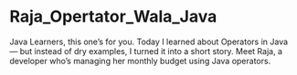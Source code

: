 # Raja_Opertator_Wala_Java
Java Learners, this one’s for you.  Today I learned about Operators in Java — but instead of dry examples, I turned it into a short story. Meet Raja, a developer who’s managing her monthly budget using Java operators.
